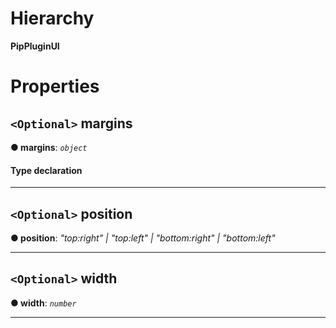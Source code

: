 

# Hierarchy

**PipPluginUI**

# Properties

<a id="margins"></a>

## `<Optional>` margins

**● margins**: *`object`*

#### Type declaration

___
<a id="position"></a>

## `<Optional>` position

**● position**: *"top:right" \| "top:left" \| "bottom:right" \| "bottom:left"*

___
<a id="width"></a>

## `<Optional>` width

**● width**: *`number`*

___

